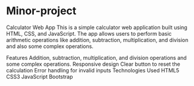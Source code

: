 # Minor-project
Calculator Web App
This is a simple calculator web application built using HTML, CSS, and JavaScript. The app allows users to perform basic arithmetic operations like addition, subtraction, multiplication, and division and also some complex operations.

Features
Addition, subtraction, multiplication, and division operations and some complex operations.
Responsive design
Clear button to reset the calculation
Error handling for invalid inputs
Technologies Used
HTML5
CSS3
JavaScript
Bootstrap
